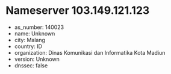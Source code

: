# Nameserver 103.149.121.123

* as_number: 140023
* name: Unknown
* city: Malang
* country: ID
* organization: Dinas Komunikasi dan Informatika Kota Madiun
* version: Unknown
* dnssec: false
